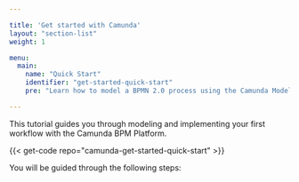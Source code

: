 ```yaml
---

title: 'Get started with Camunda'
layout: "section-list"
weight: 1

menu:
  main:
    name: "Quick Start"
    identifier: "get-started-quick-start"
    pre: "Learn how to model a BPMN 2.0 process using the Camunda Modeler, adding a Java or JavaScript Worker. Deploy it to the Camunda BPM Platform."

---
```


This tutorial guides you through modeling and implementing your first workflow with the Camunda BPM Platform.

{{< get-code repo="camunda-get-started-quick-start" >}}

You will be guided through the following steps:

